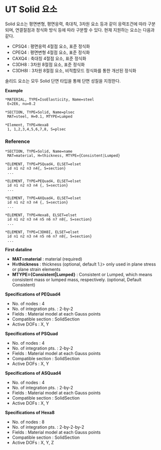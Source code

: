 # UT Solid 요소

Solid 요소는 평면변형, 평면응력, 축대칙, 3차원 요소 등과 같이 응력조건에 따라 구분되며, 연결절점과 정식화 방식 등에 따라 구분할 수 있다. 현재 지원하는 요소는 다음과 같다. 

- CPSQ4 : 평면응력 4절점 요소, 표준 정식화
- CPEQ4 : 평면변형 4절점 요소, 표준 정식화
- CAXQ4 : 축대칭 4절점 요소, 표준 정식화
- C3DH8 : 3차원 8절점 요소, 표준 정식화
- C3DH8I : 3차원 8절점 요소, 비적합모드 정식화를 통한 개선된 정식화

솔리드 요소는 모두 Solid 단면 타입을 통해 단면 성질을 지정한다. 

__Example__ 
```
*MATERIAL, TYPE=IsoElasticity, Name=steel
 E=2E6, nu=0.2

*SECTION, TYPE=Solid, Name=plsec
 MAT=steel, H=0.1, MTYPE=Lumped

*Element, TYPE=Hexa8
 1, 1,2,3,4,5,6,7,8, S=plsec
```


### Reference
```
*SECTION, TYPE=Solid, Name=name
 MAT=material, H=thickness, MTYPE={Consistent|Lumped}

*ELEMENT, TYPE=PSQuad4, ELSET=elset
 id n1 n2 n3 n4{, S=section}
 ...

*ELEMENT, TYPE=PEQuad4, ELSET=elset
 id n1 n2 n3 n4 {, S=section}
 ...

*ELEMENT, TYPE=AXQuad4, ELSET=elset
 id n1 n2 n3 n4 {, S=section}
 ...

*ELEMENT, TYPE=Hexa8, ELSET=elset
 id n1 n2 n3 n4 n5 n6 n7 n8{, S=section}
 ...

*ELEMENT, TYPE=C3DH8I, ELSET=elset
 id n1 n2 n3 n4 n5 n6 n7 n8{, S=section}
 ...
```

__First dataline__

- __MAT=material__ : material  (required)
- __H=thickness__ : thickness (optional, default 1.)> only used in plane stress or plane strain elements
- __MTYPE={Consistent|Lumped}__ : Consistent or Lumped, which means consistent mass or lumped mass, respectively. (optional, Default Consistent)

__Specifications of PEQuad4__

- No. of nodes : 4
- No. of integration pts. : 2-by-2
- Fields : Material model at each Gauss points
- Compatible section : SolidSection
- Active DOFs : X, Y


__Specifications of PSQuad__

- No. of nodes : 4
- No. of integration pts. : 2-by-2
- Fields : Material model at each Gauss points
- Compatible section : SolidSection
- Active DOFs : X, Y

__Specifications of ASQuad4__

- No. of nodes : 4
- No. of integration pts. : 2-by-2
- Fields : Material model at each Gauss points
- Compatible section : SolidSection
- Active DOFs : X, Y

__Specifications of Hexa8__

- No. of nodes : 8
- No. of integration pts. : 2-by-2-by-2
- Fields : Material model at each Gauss points
- Compatible section : SolidSection
- Active DOFs : X, Y, Z

